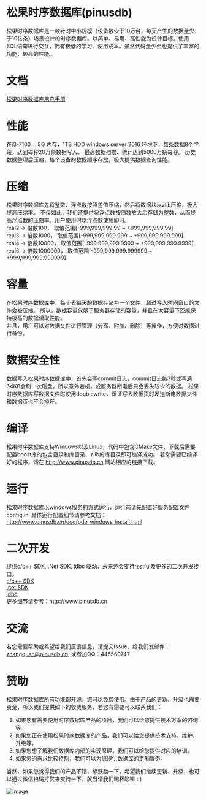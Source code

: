 # 松果时序数据库(pinusdb)

松果时序数据库是一款针对中小规模（设备数少于10万台，每天产生的数据量少于10亿条）场景设计的时序数据库。以简单、易用、高性能为设计目标。使用SQL语句进行交互，拥有极低的学习、使用成本。虽然代码量少但也提供了丰富的功能、较高的性能。

# 文档
[松果时序数据库用户手册](http://www.pinusdb.cn/doc/manual_v3/index.html "用户手册")

# 性能
在i3-7100， 8G 内存，1TB HDD windows server 2016 环境下，每条数据8个字段，达到每秒20万条数据写入。
最高数据扫描、统计达到5000万条每秒。
历史数据整理后压缩，每个设备的数据顺序存放，极大提供数据查询性能。

# 压缩
松果时序数据库先将整数、浮点数按照差值压缩，然后将数据块以zlib压缩，极大提高压缩率。
不仅如此，我们还提供将浮点数按倍数放大后存储为整数，从而提高浮点数的压缩率。用户使用时以浮点数使用即可。  
real2 -> 倍数100，     取值范围[-999,999,999.99     ~ +999,999,999.99]   
real3 -> 倍数1000，    取值范围[-999,999,999.999    ~ +999,999,999.999]  
real4 -> 倍数10000，   取值范围[-999,999,999.9999   ~ +999,999,999.9999]  
real6 -> 倍数1000000， 取值范围[-999,999,999.999999 ~ +999,999,999.999999]

# 容量
在松果时序数据库中，每个表每天的数据存储为一个文件，超过写入时间窗口的文件会被压缩。
所以，数据容量仅限于服务器存储的容量，并且在大容量下还能保持极高的数据读取性能。  
并且，用户可以对数据文件进行管理（分离、附加、删除）等操作，方便对数据进行备份。

# 数据安全性
数据写入松果时序数据库中，首先会写commit日志，commit日志每3秒或写满64KB会刷一次磁盘，所以意外宕机，或服务器断电后只会丢失较少的数据。
松果时序数据库写数据文件时使用doublewrite，保证写入数据页时发送断电数据文件和数据页也不会损坏。

# 编译
松果时序数据库支持Windows以及Linux，代码中包含CMake文件，下载后需要配置boost库的包含目录和库目录、zlib的库目录即可编译成功。
若您需要已编译好的程序，请在 http://www.pinusdb.cn 网站相应的链接下载。

# 运行
松果时序数据库以windows服务的方式运行，运行前请先配置好服务配置文件config.ini 具体运行配置细节请参考文档： http://www.pinusdb.cn/doc/pdb_windows_install.html

# 二次开发
提供c/c++ SDK, .Net SDK, jdbc 驱动，未来还会支持restful及更多的二次开发接口。  
[c/c++ SDK](http://www.pinusdb.cn/doc/c_sdk/c_sdk_demo.html "c/c++ SDK")  
[.net SDK](http://www.pinusdb.cn/doc/dotnet_sdk/index.html ".net SDK")  
[jdbc](http://www.pinusdb.cn/doc/jdbc/index.html "jdbc")  
更多细节请参考：http://www.pinusdb.cn

# 交流
若您需要帮助或希望给我们反馈信息，请提交Issue、给我们发邮件：zhangquan@pinusdb.cn, 或者加QQ：445560747

# 赞助  
松果时序数据库所有功能都开源，您可以免费使用。由于产品的更新、升级也需要资金，所以我们提供如下的收费服务，若您有需要可以联系我们：  
1. 如果您有需要使用时序数据库产品的项目，我们可以给您提供技术方案的咨询等。  
2. 如果您正在使用松果时序数据库的产品，我们可以给您提供技术支持、维护、升级等。  
3. 如果您想了解我们数据库内部的实现原理，我们可以给您提供对应的培训。  
4. 如果您的需求比较特别，我们可以为您提供数据库的定制服务。  

当然，如果您觉得我们的产品不错，想鼓励一下，希望我们继续更新、升级，也可以通过微信扫码打赏来支持一下，就当请我们喝杯咖啡 : )  

![image](http://www.pinusdb.cn/upload/webimg/rewardme.png)   

